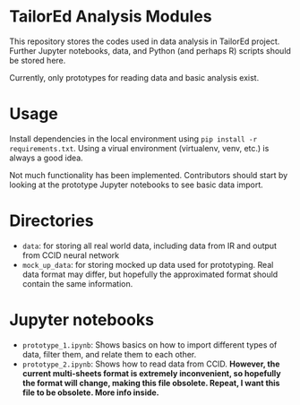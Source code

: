 # TailorEd Analysis Modules

This repository stores the codes used in data analysis in TailorEd project. Further Jupyter notebooks, data, and Python (and perhaps R) scripts should be stored here. 

Currently, only prototypes for reading data and basic analysis exist.

# Usage

Install dependencies in the local environment using `pip install -r requirements.txt`. Using a virual environment (virtualenv, venv, etc.) is always a good idea.

Not much functionality has been implemented. Contributors should start by looking at the prototype Jupyter notebooks to see basic data import.

# Directories

- `data`: for storing all real world data, including data from IR and output from CCID neural network
- `mock_up_data`: for storing mocked up data used for prototyping. Real data format may differ, but hopefully the approximated format should contain the same information.

# Jupyter notebooks

- `prototype_1.ipynb`: Shows basics on how to import different types of data, filter them, and relate them to each other. 
- `prototype_2.ipynb`: Shows how to read data from CCID. **However, the current multi-sheets format is extremely inconvenient, so hopefully the format will change, making this file obsolete. Repeat, I want this file to be obsolete. More info inside.**

